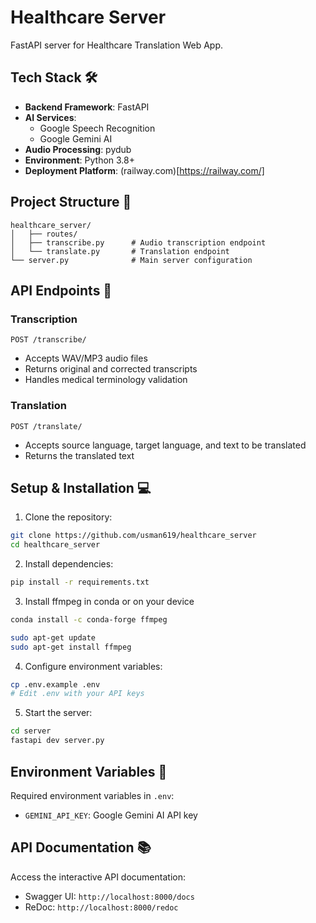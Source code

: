 # Healthcare Server
FastAPI server for Healthcare Translation Web App.

## Tech Stack 🛠️

- **Backend Framework**: FastAPI
- **AI Services**: 
  - Google Speech Recognition
  - Google Gemini AI
- **Audio Processing**: pydub
- **Environment**: Python 3.8+
- **Deployment Platform**: (railway.com)[https://railway.com/]

## Project Structure 📁

```
healthcare_server/
│   ├── routes/
│   ├── transcribe.py      # Audio transcription endpoint
│   └── translate.py       # Translation endpoint
└── server.py              # Main server configuration
```

## API Endpoints 🔌

### Transcription

```http
POST /transcribe/
```

- Accepts WAV/MP3 audio files
- Returns original and corrected transcripts
- Handles medical terminology validation

### Translation

```http
POST /translate/
```
- Accepts source language, target language, and text to be translated
- Returns the translated text

## Setup & Installation 💻

1. Clone the repository:
```bash
git clone https://github.com/usman619/healthcare_server
cd healthcare_server
```

2. Install dependencies:
```bash
pip install -r requirements.txt
```

3. Install ffmpeg in conda or on your device
```bash
conda install -c conda-forge ffmpeg
```
```bash
sudo apt-get update
sudo apt-get install ffmpeg
```

4. Configure environment variables:
```bash
cp .env.example .env
# Edit .env with your API keys
```

5. Start the server:
```bash
cd server
fastapi dev server.py
```

## Environment Variables 🔐

Required environment variables in `.env`:
- `GEMINI_API_KEY`: Google Gemini AI API key

## API Documentation 📚

Access the interactive API documentation:
- Swagger UI: `http://localhost:8000/docs`
- ReDoc: `http://localhost:8000/redoc`